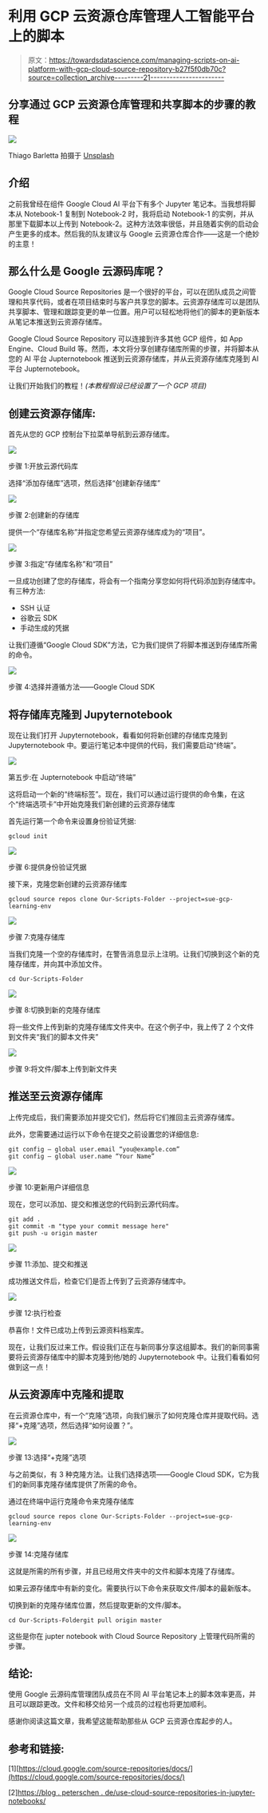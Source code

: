 # 利用 GCP 云资源仓库管理人工智能平台上的脚本

> 原文：<https://towardsdatascience.com/managing-scripts-on-ai-platform-with-gcp-cloud-source-repository-b27f5f0db70c?source=collection_archive---------21----------------------->

## 分享通过 GCP 云资源仓库管理和共享脚本的步骤的教程

![](img/bfceda195492625f054a705169b7a69d.png)

Thiago Barletta 拍摄于 [Unsplash](https://unsplash.com/)

## 介绍

之前我曾经在组件 Google Cloud AI 平台下有多个 Jupyter 笔记本。当我想将脚本从 Notebook-1 复制到 Notebook-2 时，我将启动 Notebook-1 的实例，并从那里下载脚本以上传到 Notebook-2。这种方法效率很低，并且随着实例的启动会产生更多的成本。然后我的队友建议与 Google 云资源仓库合作——这是一个绝妙的主意！

## 那么什么是 Google 云源码库呢？

Google Cloud Source Repositories 是一个很好的平台，可以在团队成员之间管理和共享代码，或者在项目结束时与客户共享您的脚本。云资源存储库可以是团队共享脚本、管理和跟踪变更的单一位置。用户可以轻松地将他们的脚本的更新版本从笔记本推送到云资源存储库。

Google Cloud Source Repository 可以连接到许多其他 GCP 组件，如 App Engine、Cloud Build 等。然而，本文将分享创建存储库所需的步骤，并将脚本从您的 AI 平台 Jupternotebook 推送到云资源存储库，并从云资源存储库克隆到 AI 平台 Jupternotebook。

让我们开始我们的教程！*(本教程假设已经设置了一个 GCP 项目)*

## 创建云资源存储库:

首先从您的 GCP 控制台下拉菜单导航到云源存储库。

![](img/e0b2ddf661fe0a4af88fb669b35ffe64.png)

步骤 1:开放云源代码库

选择“添加存储库”选项，然后选择“创建新存储库”

![](img/37c218fe29131d0f606549e7ff73b732.png)

步骤 2:创建新的存储库

提供一个“存储库名称”并指定您希望云资源存储库成为的“项目”。

![](img/c284004407a90a6f17abf4b9e8e47d8e.png)

步骤 3:指定“存储库名称”和“项目”

一旦成功创建了您的存储库，将会有一个指南分享您如何将代码添加到存储库中。有三种方法:

*   SSH 认证
*   谷歌云 SDK
*   手动生成的凭据

让我们遵循“Google Cloud SDK”方法，它为我们提供了将脚本推送到存储库所需的命令。

![](img/a25e6484c470b663772cead549f67359.png)

步骤 4:选择并遵循方法——Google Cloud SDK

## 将存储库克隆到 Jupyternotebook

现在让我们打开 Jupyternotebook，看看如何将新创建的存储库克隆到 Jupyternotebook 中。要运行笔记本中提供的代码，我们需要启动“终端”。

![](img/7e70645964632ab479f1570be5a2929d.png)

第五步:在 Jupternotebook 中启动“终端”

这将启动一个新的“终端标签”。现在，我们可以通过运行提供的命令集，在这个“终端选项卡”中开始克隆我们新创建的云资源存储库

首先运行第一个命令来设置身份验证凭据:

```
gcloud init 
```

![](img/7e1c8a487098e43e4780417afa5fe55a.png)

步骤 6:提供身份验证凭据

接下来，克隆您新创建的云资源存储库

```
gcloud source repos clone Our-Scripts-Folder --project=sue-gcp-learning-env
```

![](img/41c7b15351161c55839fcad7e28e62b7.png)

步骤 7:克隆存储库

当我们克隆一个空的存储库时，在警告消息显示上注明。让我们切换到这个新的克隆存储库，并向其中添加文件。

```
cd Our-Scripts-Folder
```

![](img/f1dfd32bc5be5acac19627416650087e.png)

步骤 8:切换到新的克隆存储库

将一些文件上传到新的克隆存储库文件夹中。在这个例子中，我上传了 2 个文件到文件夹“我们的脚本文件夹”

![](img/e8d23fd163b25cdf7442cf98765f8cdd.png)

步骤 9:将文件/脚本上传到新文件夹

## 推送至云资源存储库

上传完成后，我们需要添加并提交它们，然后将它们推回主云资源存储库。

此外，您需要通过运行以下命令在提交之前设置您的详细信息:

```
git config — global user.email “you@example.com”
git config — global user.name “Your Name”
```

![](img/29c8e0eab69cfcacd7fd2e689443a318.png)

步骤 10:更新用户详细信息

现在，您可以添加、提交和推送您的代码到云源代码库。

```
git add . 
git commit -m "type your commit message here"
git push -u origin master
```

![](img/34f4e161235ad2f27815f4a00738c5ab.png)

步骤 11:添加、提交和推送

成功推送文件后，检查它们是否上传到了云资源存储库中。

![](img/45e4a2af91356c0625dfdf97ae11a7fc.png)

步骤 12:执行检查

恭喜你！文件已成功上传到云源资料档案库。

现在，让我们反过来工作。假设我们正在与新同事分享这组脚本。我们的新同事需要将云资源存储库中的脚本克隆到他/她的 Jupyternotebook 中。让我们看看如何做到这一点！

## 从云资源库中克隆和提取

在云资源仓库中，有一个“克隆”选项，向我们展示了如何克隆仓库并提取代码。选择“+克隆”选项，然后选择“如何设置？”。

![](img/6246ebe57f2c4bcbeec2012d10356baf.png)

步骤 13:选择“+克隆”选项

与之前类似，有 3 种克隆方法。让我们选择选项——Google Cloud SDK，它为我们的新同事克隆存储库提供了所需的命令。

通过在终端中运行克隆命令来克隆存储库

```
gcloud source repos clone Our-Scripts-Folder --project=sue-gcp-learning-env
```

![](img/91d0385036c149173b7b1888a931ba61.png)

步骤 14:克隆存储库

这就是所需的所有步骤，并且已经用文件夹中的文件和脚本克隆了存储库。

如果云源存储库中有新的变化。需要执行以下命令来获取文件/脚本的最新版本。

切换到新的克隆存储库位置，然后提取更新的文件/脚本。

```
cd Our-Scripts-Foldergit pull origin master
```

这些是你在 jupter notebook with Cloud Source Repository 上管理代码所需的步骤。

## 结论:

使用 Google 云源码库管理团队成员在不同 AI 平台笔记本上的脚本效率更高，并且可以跟踪更改。文件和移交给另一个成员的过程也将更加顺利。

感谢你阅读这篇文章，我希望这能帮助那些从 GCP 云资源仓库起步的人。

## 参考和链接:

[1][https://cloud.google.com/source-repositories/docs/](https://cloud.google.com/source-repositories/docs/)

[2][https://blog . peterschen . de/use-cloud-source-repositories-in-jupyter-notebooks/](https://blog.peterschen.de/use-cloud-source-repositories-in-jupyter-notebooks/)